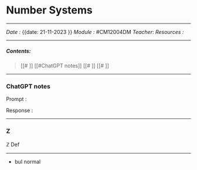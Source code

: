 # Number Systems
---
*Date :* {{date: 21-11-2023 }}
*Module :* #CM12004DM 
*Teacher*: 
*Resources :*

---
##### Contents: 
> [[# ]]  [[#ChatGPT notes]]
> [[# ]]
> [[# ]]
> 
--- 
### ChatGPT notes 

Prompt : 

Response : 

--- 

### Z
$\mathbb{Z}$
Def 
****
- bul
normal 